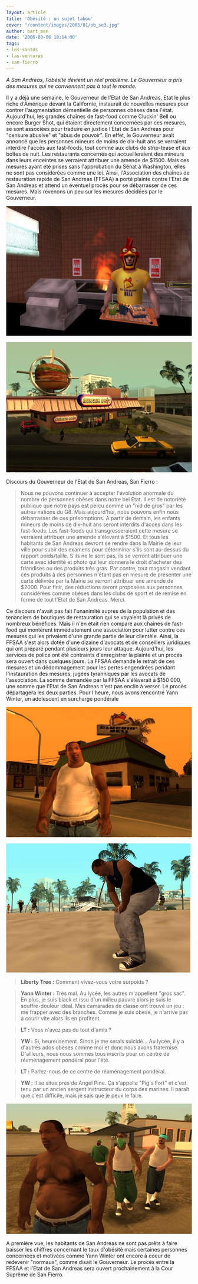 ```yaml
---
layout: article
title: 'Obésité : un sujet tabou'
cover: "/content/images/2005/01/ob_se3.jpg"
author: bart_man
date: '2006-03-06 18:14:00'
tags:
- los-santos
- las-venturas
- san-fierro
---
```


_A San Andreas, l'obésité devient un réel problème. Le Gouverneur a pris des mesures qui ne conviennent pas à tout le monde._

Il y a déjà une semaine, le Gouverneur de l'Etat de San Andreas, Etat le plus riche d'Amérique devant la Californie, instaurait de nouvelles mesures pour contrer l'augmentation démentielle de personnes obèses dans l'état. Aujourd'hui, les grandes chaînes de fast-food comme Cluckin' Bell ou encore Burger Shot, qui étaient directement concernées par ces mesures, se sont associées pour traduire en justice l'Etat de San Andreas pour "censure abusive" et "abus de pouvoir". En effet, le Gouverneur avait annoncé que les personnes mineurs de moins de dix-huit ans se verraient interdire l'accès aux fast-foods, tout comme aux clubs de strip-tease et aux boîtes de nuit. Les restaurants concernés qui accueilleraient des mineurs dans leurs enceintes se verraient attribuer une amende de $1500. Mais ces mesures ayant été prises sans l'approbation du Sénat à Washington, elles ne sont pas considérées comme une loi. Ainsi, l'Association des chaînes de restauration rapide de San Andreas (FFSAA) a porté plainte contre l'Etat de San Andreas et attend un éventuel procès pour se débarrasser de ces mesures. Mais revenons un peu sur les mesures décidées par le Gouverneur.

![](  /content/images/2005/01/ob_se4.jpg)

![Les chaînes de restauration rapide s'associent pour lutter contre les mesures du Gouverneur](  /content/images/2005/01/ob_se6.jpg)

Discours du Gouverneur de l'Etat de San Andreas, San Fierro :

> Nous ne pouvons continuer à accepter l'évolution anormale du nombre de personnes obèses dans notre bel Etat. Il est de notoriété publique que notre pays est perçu comme un "nid de gros" par les autres nations du G8. Mais aujourd'hui, nous pouvons enfin nous débarrasser de ces présomptions. A partir de demain, les enfants mineurs de moins de dix-huit ans seront interdits d'accès dans les fast-foods. Les fast-foods qui transgresseraient cette mesure se verraient attribuer une amende s'élevant à $1500. Et tous les habitants de San Andreas devront se rendre dans la Mairie de leur ville pour subir des examens pour déterminer s'ils sont au-dessus du rapport poids/taille. S'ils ne le sont pas, ils se verront attribuer une carte avec identité et photo qui leur donnera le droit d'acheter des friandises ou des produits très gras. Par contre, tout magasin vendant ces produits à des personnes n'étant pas en mesure de présenter une carte délivrée par la Mairie se verront attribuer une amende de $2000. Pour finir, des réductions seront proposées aux personnes considérées comme obèses dans les clubs de sport et de remise en forme de tout l'Etat de San Andreas. Merci.

Ce discours n'avait pas fait l'unanimité auprès de la population et des tenanciers de boutiques de restauration qui se voyaient là privés de nombreux bénéfices. Mais il n'en était rien comparé aux chaînes de fast-food qui montèrent immédiatement une association pour lutter contre ces mesures qui les privaient d'une grande partie de leur clientèle. Ainsi, la FFSAA s'est alors dotée d'une dizaine d'avocats et de conseillers juridiques qui ont préparé pendant plusieurs jours leur attaque. Aujourd'hui, les services de police ont été contraints d'enregistrer la plainte et un procès sera ouvert dans quelques jours. La FFSAA demande le retrait de ces mesures et un dédommagement pour les pertes engendrées pendant l'instauration des mesures, jugées tyranniques par les avocats de l'association. La somme demandée par la FFSAA s'élèverait à $150 000, une somme que l'Etat de San Andreas n'est pas enclin à verser. Le procès départagera les deux parties. Pour l'heure, nous avons rencontré Yann Winter, un adolescent en surcharge pondérale

![](  /content/images/2005/01/ob_se2.jpg)

![Yann souffre beaucoup de son obésité : ses capacités physiques sont réduites](  /content/images/2005/01/ob_se5.jpg)

> **Liberty Tree :** Comment vivez-vous votre surpoids ?

> **Yann Winter :** Très mal. Au lycée, les autres m'appellent "gros sac". En plus, je suis black et issu d'un milieu pauvre alors je suis le souffre-douleur idéal. Mes camarades de classe ont trouvé un jeu : me frapper avec des branches. Comme je suis obèse, je n'arrive pas à courir vite alors ils en profitent.

> **LT :** Vous n'avez pas du tout d'amis ?

> **YW :** Si, heureusement. Sinon je me serais suicidé... Au lycée, il y a d'autres ados obèses comme moi et donc nous avons fraternisé. D'ailleurs, nous nous sommes tous inscrits pour un centre de réaménagement pondéral pour l'été.

> **LT :** Parlez-nous de ce centre de réaménagement pondéral.

> **YW :** Il se situe près de Angel Pine. Ça s'appelle "Pig's Fort" et c'est tenu par un ancien sergent instructeur du corps des marines. Il paraît que c'est difficile, mais je sais que je peux le faire.

![Yann se fait "chambrer" par des jeunes de son quartier](  /content/images/2005/01/ob_se1.jpg)

A première vue, les habitants de San Andreas ne sont pas prêts à faire baisser les chiffres concernant le taux d'obésité mais certaines personnes concernées et motivées comme Yann Winter ont encore à coeur de redevenir "normaux", comme disait le Gouverneur. Le procès entre la FFSAA et l'Etat de San Andreas sera ouvert prochainement à la Cour Suprême de San Fierro.

<!--kg-card-end: markdown-->

